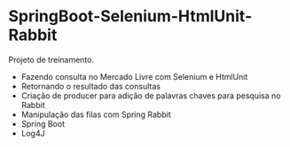 # SpringBoot-Selenium-HtmlUnit-Rabbit

Projeto de treinamento.
- Fazendo consulta no Mercado Livre com Selenium e HtmlUnit
- Retornando o resultado das consultas
- Criação de producer para adição de palavras chaves para pesquisa no Rabbit
- Manipulação das filas com Spring Rabbit
- Spring Boot
- Log4J
 
